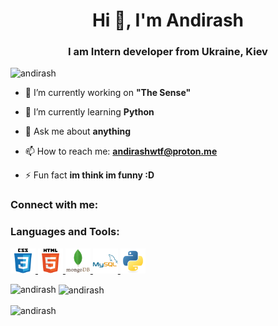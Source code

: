 <h1 align="center">Hi 👋, I'm Andirash</h1>
<h3 align="center">I am Intern developer from Ukraine, Kiev</h3>

<p align="left"> <img src="https://komarev.com/ghpvc/?username=andirash&label=Profile%20views&color=0e75b6&style=flat" alt="andirash" /> </p>

- 🔭 I’m currently working on **"The Sense"**

- 🌱 I’m currently learning **Python**

- 💬 Ask me about **anything**

- 📫 How to reach me: **andirashwtf@proton.me**

- ⚡ Fun fact **im think im funny :D**

<h3 align="left">Connect with me:</h3>
<p align="left">
</p>

<h3 align="left">Languages and Tools:</h3>
<p align="left"> <a href="https://www.w3schools.com/css/" target="_blank" rel="noreferrer"> <img src="https://raw.githubusercontent.com/devicons/devicon/master/icons/css3/css3-original-wordmark.svg" alt="css3" width="40" height="40"/> </a> <a href="https://www.w3.org/html/" target="_blank" rel="noreferrer"> <img src="https://raw.githubusercontent.com/devicons/devicon/master/icons/html5/html5-original-wordmark.svg" alt="html5" width="40" height="40"/> </a> <a href="https://www.mongodb.com/" target="_blank" rel="noreferrer"> <img src="https://raw.githubusercontent.com/devicons/devicon/master/icons/mongodb/mongodb-original-wordmark.svg" alt="mongodb" width="40" height="40"/> </a> <a href="https://www.mysql.com/" target="_blank" rel="noreferrer"> <img src="https://raw.githubusercontent.com/devicons/devicon/master/icons/mysql/mysql-original-wordmark.svg" alt="mysql" width="40" height="40"/> </a> <a href="https://www.python.org" target="_blank" rel="noreferrer"> <img src="https://raw.githubusercontent.com/devicons/devicon/master/icons/python/python-original.svg" alt="python" width="40" height="40"/> </a> </p>

<p><img align="left" src="https://github-readme-stats.vercel.app/api/top-langs?username=andirash&show_icons=true&locale=en&layout=compact" alt="andirash" /></p>

<p>&nbsp;<img align="center" src="https://github-readme-stats.vercel.app/api?username=andirash&show_icons=true&locale=en" alt="andirash" /></p>

<p><img align="center" src="https://github-readme-streak-stats.herokuapp.com/?user=andirash&" alt="andirash" /></p>
